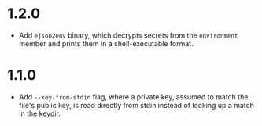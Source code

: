 # 1.2.0

* Add `ejson2env` binary, which decrypts secrets from the `environment` member and prints them in
  a shell-executable format.

# 1.1.0

* Add `--key-from-stdin` flag, where a private key, assumed to match the file's public key, is read
  directly from stdin instead of looking up a match in the keydir.
